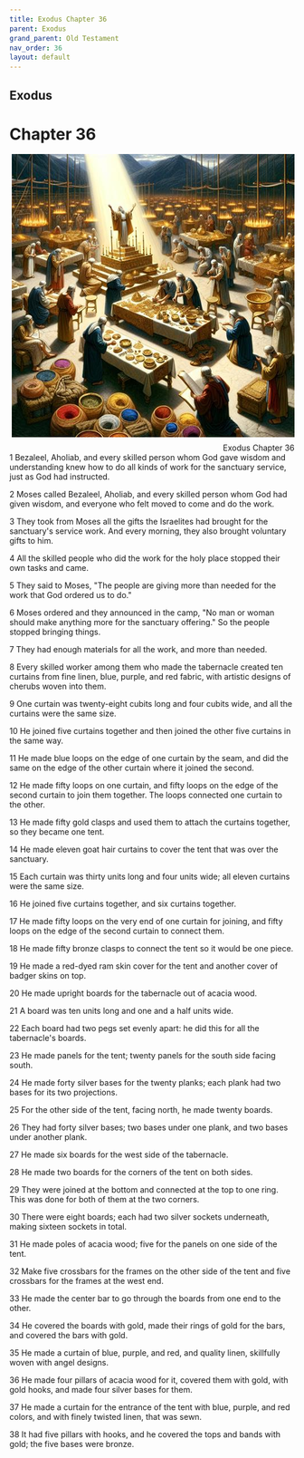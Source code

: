 ```yaml
---
title: Exodus Chapter 36
parent: Exodus
grand_parent: Old Testament
nav_order: 36
layout: default
---
```


## Exodus

# Chapter 36

<div style="clear: both; text-align: right;">
    <img src="/assets/Image/Exodus/500/36.jpg" alt="Exodus Chapter 36" class="chapter-image" style="max-width: 100%; height: auto; float: right; margin: 0 0 10px 10px; padding-left: 10%;">
    <figcaption style="font-size: 14px;">Exodus Chapter 36</figcaption>
</div>
1 Bezaleel, Aholiab, and every skilled person whom God gave wisdom and understanding knew how to do all kinds of work for the sanctuary service, just as God had instructed.

2 Moses called Bezaleel, Aholiab, and every skilled person whom God had given wisdom, and everyone who felt moved to come and do the work.

3 They took from Moses all the gifts the Israelites had brought for the sanctuary's service work. And every morning, they also brought voluntary gifts to him.

4 All the skilled people who did the work for the holy place stopped their own tasks and came.

5 They said to Moses, "The people are giving more than needed for the work that God ordered us to do."

6 Moses ordered and they announced in the camp, "No man or woman should make anything more for the sanctuary offering." So the people stopped bringing things.

7 They had enough materials for all the work, and more than needed.

8 Every skilled worker among them who made the tabernacle created ten curtains from fine linen, blue, purple, and red fabric, with artistic designs of cherubs woven into them.

9 One curtain was twenty-eight cubits long and four cubits wide, and all the curtains were the same size.

10 He joined five curtains together and then joined the other five curtains in the same way.

11 He made blue loops on the edge of one curtain by the seam, and did the same on the edge of the other curtain where it joined the second.

12 He made fifty loops on one curtain, and fifty loops on the edge of the second curtain to join them together. The loops connected one curtain to the other.

13 He made fifty gold clasps and used them to attach the curtains together, so they became one tent.

14 He made eleven goat hair curtains to cover the tent that was over the sanctuary.

15 Each curtain was thirty units long and four units wide; all eleven curtains were the same size.

16 He joined five curtains together, and six curtains together.

17 He made fifty loops on the very end of one curtain for joining, and fifty loops on the edge of the second curtain to connect them.

18 He made fifty bronze clasps to connect the tent so it would be one piece.

19 He made a red-dyed ram skin cover for the tent and another cover of badger skins on top.

20 He made upright boards for the tabernacle out of acacia wood.

21 A board was ten units long and one and a half units wide.

22 Each board had two pegs set evenly apart: he did this for all the tabernacle's boards.

23 He made panels for the tent; twenty panels for the south side facing south.

24 He made forty silver bases for the twenty planks; each plank had two bases for its two projections.

25 For the other side of the tent, facing north, he made twenty boards.

26 They had forty silver bases; two bases under one plank, and two bases under another plank.

27 He made six boards for the west side of the tabernacle.

28 He made two boards for the corners of the tent on both sides.

29 They were joined at the bottom and connected at the top to one ring. This was done for both of them at the two corners.

30 There were eight boards; each had two silver sockets underneath, making sixteen sockets in total.

31 He made poles of acacia wood; five for the panels on one side of the tent.

32 Make five crossbars for the frames on the other side of the tent and five crossbars for the frames at the west end.

33 He made the center bar to go through the boards from one end to the other.

34 He covered the boards with gold, made their rings of gold for the bars, and covered the bars with gold.

35 He made a curtain of blue, purple, and red, and quality linen, skillfully woven with angel designs.

36 He made four pillars of acacia wood for it, covered them with gold, with gold hooks, and made four silver bases for them.

37 He made a curtain for the entrance of the tent with blue, purple, and red colors, and with finely twisted linen, that was sewn.

38 It had five pillars with hooks, and he covered the tops and bands with gold; the five bases were bronze.


